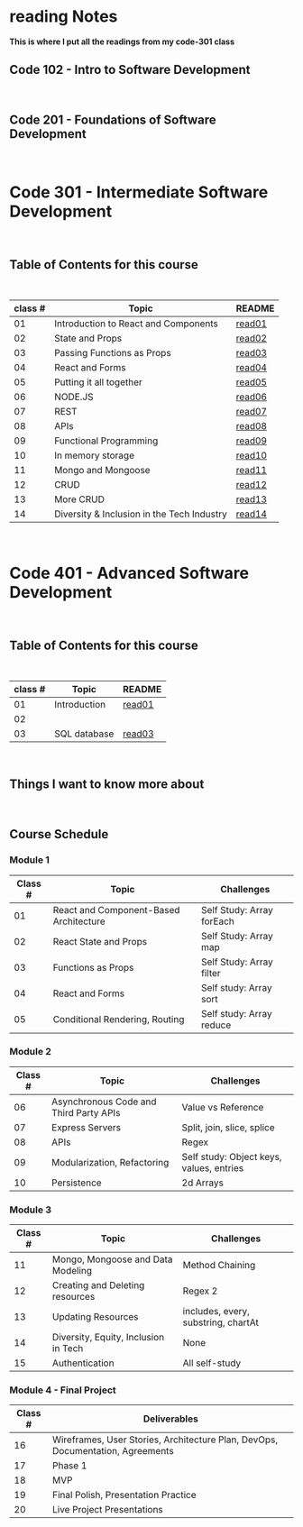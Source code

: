 # reading Notes
**This is where I put all the readings from my code-301 class**<br>


## Code 102 - Intro to Software Development 
<br>

## Code 201 - Foundations of Software Development 
<br>

# Code 301 - Intermediate Software Development
 <br>

## Table of Contents for this course
<br>

| class # | Topic | README |
|-------------|--------------------------------|-----------|
|01| Introduction to React and Components | [read01](./code%20301/class01.md) |
|02| State and Props | [read02](./code%20301/class02.md) |
|03| Passing Functions as Props | [read03](./code%20301/class03.md) |
|04| React and Forms | [read04](./code%20301/class04.md) |
|05| Putting it all together | [read05](./code%20301/class05.md) |
|06| NODE.JS | [read06](./code%20301/class06.md) |
|07| REST| [read07](./code%20301/class07.md) |
|08| APIs| [read08](./code%20301/class08.md) |
|09| Functional Programming| [read09](./code%20301/class09.md) |
|10| In memory storage | [read10](./code%20301/class10.md) |
|11| Mongo and Mongoose | [read11](./code%20301/class11.md) |
|12| CRUD | [read12](./code%20301/class12.md) |
|13| More CRUD | [read13](./code%20301/class13.md) |
|14| Diversity & Inclusion in the Tech Industry | [read14](./code%20301/class14.md) |
<br>

# Code 401 - Advanced Software Development
 <br>

 ## Table of Contents for this course
<br>

| class # | Topic | README |
|-------------|--------------------------------|-----------|
|01| Introduction | [read01](./code%20401/class01.md) |
|02| |   |
|03| SQL database |[read03](./code%20401/class03.md)|
<br>

## Things I want to know more about
<br>




## Course Schedule

### Module 1

| Class # | Topic | Challenges |
|-----------------|-----------|---|
| 01 | React and Component-Based Architecture | Self Study: Array forEach |
| 02 | React State and Props | Self Study: Array map |
| 03 | Functions as Props | Self Study: Array filter |
| 04 | React and Forms | Self study: Array sort |
| 05 | Conditional Rendering, Routing | Self study: Array reduce |

### Module 2

| Class # | Topic | Challenges |
|-----------------|-----------|---|
| 06 | Asynchronous Code and Third Party APIs | Value vs Reference |
| 07 | Express Servers | Split, join, slice, splice |
| 08 | APIs | Regex |
| 09 | Modularization, Refactoring | Self study: Object keys, values, entries |
| 10 | Persistence | 2d Arrays |

### Module 3

| Class # | Topic | Challenges |
|-----------------|-----------|---|
| 11 | Mongo, Mongoose and Data Modeling | Method Chaining |
| 12 | Creating and Deleting resources | Regex 2 |
| 13 | Updating Resources | includes, every, substring, chartAt |
| 14 | Diversity, Equity, Inclusion in Tech | None |
| 15 | Authentication | All self-study |

### Module 4 - Final Project

| Class # | Deliverables |
|-----------------|-----------|
| 16 | Wireframes, User Stories, Architecture Plan, DevOps, Documentation, Agreements|
| 17 | Phase 1 |
| 18 | MVP |
| 19 | Final Polish, Presentation Practice |
| 20 | Live Project Presentations |
